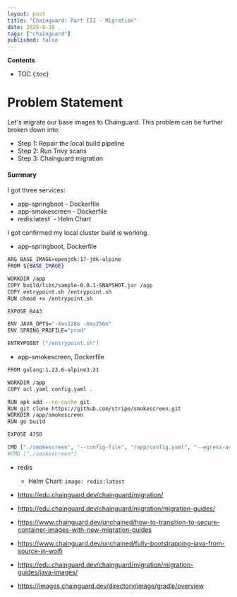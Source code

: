```yaml
---
layout: post
title: "Chainguard: Part III - Migration"
date: 2025-8-18
tags: ["chainguard"]
published: false
---
```


**Contents**
* TOC
{:toc}

# Problem Statement
Let's migrate our base images to Chainguard. This problem can be further broken down into:

* Step 1: Repair the local build pipeline
* Step 2: Run Trivy scans
* Step 3: Chainguard migration

#### Summary
I got three services:

* app-springboot - Dockerfile
* app-smokescreen - Dockerfile
* redis:latest` - Helm Chart

I got confirmed my local cluster build is working. 

* app-springboot, Dockerfile

```bash
ARG BASE_IMAGE=openjdk:17-jdk-alpine
FROM ${BASE_IMAGE}

WORKDIR /app
COPY build/libs/sample-0.0.1-SNAPSHOT.jar /app
COPY entrypoint.sh /entrypoint.sh
RUN chmod +x /entrypoint.sh

EXPOSE 8443

ENV JAVA_OPTS="-Xms128m -Xmx256m"
ENV SPRING_PROFILE="prod"

ENTRYPOINT ["/entrypoint.sh"]
```

* app-smokescreen, Dockerfile

```bash
FROM golang:1.23.6-alpine3.21

WORKDIR /app
COPY acl.yaml config.yaml .

RUN apk add --no-cache git
RUN git clone https://github.com/stripe/smokescreen.git 
WORKDIR /app/smokescreen
RUN go build

EXPOSE 4750

CMD ["./smokescreen", "--config-file", "/app/config.yaml", "--egress-acl-file", "/app/acl.yaml"]
#CMD ["./smokescreen"]
```
* redis
    - Helm Chart: `image: redis:latest`

* https://edu.chainguard.dev/chainguard/migration/
* https://edu.chainguard.dev/chainguard/migration/migration-guides/
* https://www.chainguard.dev/unchained/how-to-transition-to-secure-container-images-with-new-migration-guides
* https://www.chainguard.dev/unchained/fully-bootstrapping-java-from-source-in-wolfi
* https://edu.chainguard.dev/chainguard/migration/migration-guides/java-images/

* https://images.chainguard.dev/directory/image/gradle/overview

